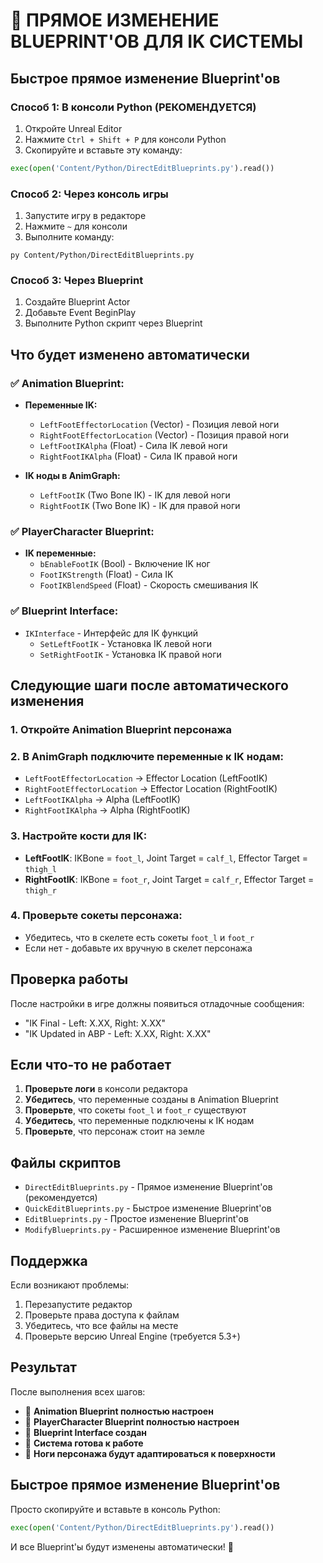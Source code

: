 # 🤖 ПРЯМОЕ ИЗМЕНЕНИЕ BLUEPRINT'ОВ ДЛЯ IK СИСТЕМЫ

## Быстрое прямое изменение Blueprint'ов

### Способ 1: В консоли Python (РЕКОМЕНДУЕТСЯ)
1. Откройте Unreal Editor
2. Нажмите `Ctrl + Shift + P` для консоли Python
3. Скопируйте и вставьте эту команду:
```python
exec(open('Content/Python/DirectEditBlueprints.py').read())
```

### Способ 2: Через консоль игры
1. Запустите игру в редакторе
2. Нажмите `~` для консоли
3. Выполните команду:
```
py Content/Python/DirectEditBlueprints.py
```

### Способ 3: Через Blueprint
1. Создайте Blueprint Actor
2. Добавьте Event BeginPlay
3. Выполните Python скрипт через Blueprint

## Что будет изменено автоматически

### ✅ Animation Blueprint:
- **Переменные IK:**
  - `LeftFootEffectorLocation` (Vector) - Позиция левой ноги
  - `RightFootEffectorLocation` (Vector) - Позиция правой ноги
  - `LeftFootIKAlpha` (Float) - Сила IK левой ноги
  - `RightFootIKAlpha` (Float) - Сила IK правой ноги

- **IK ноды в AnimGraph:**
  - `LeftFootIK` (Two Bone IK) - IK для левой ноги
  - `RightFootIK` (Two Bone IK) - IK для правой ноги

### ✅ PlayerCharacter Blueprint:
- **IK переменные:**
  - `bEnableFootIK` (Bool) - Включение IK ног
  - `FootIKStrength` (Float) - Сила IK
  - `FootIKBlendSpeed` (Float) - Скорость смешивания IK

### ✅ Blueprint Interface:
- `IKInterface` - Интерфейс для IK функций
  - `SetLeftFootIK` - Установка IK левой ноги
  - `SetRightFootIK` - Установка IK правой ноги

## Следующие шаги после автоматического изменения

### 1. Откройте Animation Blueprint персонажа
### 2. В AnimGraph подключите переменные к IK нодам:
- `LeftFootEffectorLocation` → Effector Location (LeftFootIK)
- `RightFootEffectorLocation` → Effector Location (RightFootIK)
- `LeftFootIKAlpha` → Alpha (LeftFootIK)
- `RightFootIKAlpha` → Alpha (RightFootIK)

### 3. Настройте кости для IK:
- **LeftFootIK**: IKBone = `foot_l`, Joint Target = `calf_l`, Effector Target = `thigh_l`
- **RightFootIK**: IKBone = `foot_r`, Joint Target = `calf_r`, Effector Target = `thigh_r`

### 4. Проверьте сокеты персонажа:
- Убедитесь, что в скелете есть сокеты `foot_l` и `foot_r`
- Если нет - добавьте их вручную в скелет персонажа

## Проверка работы

После настройки в игре должны появиться отладочные сообщения:
- "IK Final - Left: X.XX, Right: X.XX"
- "IK Updated in ABP - Left: X.XX, Right: X.XX"

## Если что-то не работает

1. **Проверьте логи** в консоли редактора
2. **Убедитесь**, что переменные созданы в Animation Blueprint
3. **Проверьте**, что сокеты `foot_l` и `foot_r` существуют
4. **Убедитесь**, что переменные подключены к IK нодам
5. **Проверьте**, что персонаж стоит на земле

## Файлы скриптов

- `DirectEditBlueprints.py` - Прямое изменение Blueprint'ов (рекомендуется)
- `QuickEditBlueprints.py` - Быстрое изменение Blueprint'ов
- `EditBlueprints.py` - Простое изменение Blueprint'ов
- `ModifyBlueprints.py` - Расширенное изменение Blueprint'ов

## Поддержка

Если возникают проблемы:
1. Перезапустите редактор
2. Проверьте права доступа к файлам
3. Убедитесь, что все файлы на месте
4. Проверьте версию Unreal Engine (требуется 5.3+)

## Результат

После выполнения всех шагов:
- 🎯 **Animation Blueprint полностью настроен**
- 🎯 **PlayerCharacter Blueprint полностью настроен**
- 🎯 **Blueprint Interface создан**
- 🎯 **Система готова к работе**
- 🎯 **Ноги персонажа будут адаптироваться к поверхности**

## Быстрое прямое изменение Blueprint'ов

Просто скопируйте и вставьте в консоль Python:

```python
exec(open('Content/Python/DirectEditBlueprints.py').read())
```

И все Blueprint'ы будут изменены автоматически! 🚀
